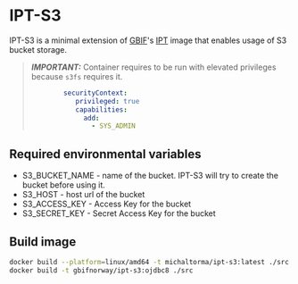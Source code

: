 # IPT-S3

IPT-S3 is a minimal extension of [GBIF](https://www.gbif.org)'s [IPT](https://hub.docker.com/r/gbif/ipt/) image that enables usage of S3 bucket storage.

> **_IMPORTANT:_**  Container requires to be run with elevated privileges because `s3fs` requires it.
> ```yml
>         securityContext:
>            privileged: true
>            capabilities:
>              add:
>                - SYS_ADMIN 
> ```

## Required environmental variables
* S3_BUCKET_NAME - name of the bucket. IPT-S3 will try to create the bucket before using it.
* S3_HOST - host url of the bucket
* S3_ACCESS_KEY - Access Key for the bucket
* S3_SECRET_KEY - Secret Access Key for the bucket

## Build image
```zsh
docker build --platform=linux/amd64 -t michaltorma/ipt-s3:latest ./src
docker build -t gbifnorway/ipt-s3:ojdbc8 ./src
```